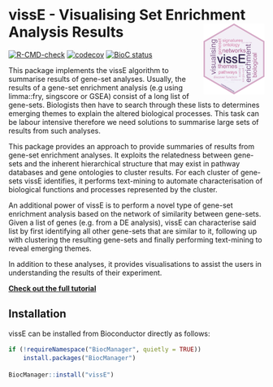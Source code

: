 # vissE - Visualising Set Enrichment Analysis Results <img src="https://github.com/Bioconductor/BiocStickers/blob/devel/vissE/vissE.png" alt="logo" align="right" height="140" width="120"/>

[![R-CMD-check](https://github.com/DavisLaboratory/vissE/workflows/R-CMD-check-bioc/badge.svg)](https://github.com/DavisLaboratory/vissE/actions)
[![codecov](https://codecov.io/gh/DavisLaboratory/vissE/branch/main/graph/badge.svg?token=8JHZB1GN26)](https://codecov.io/gh/DavisLaboratory/vissE)
[![BioC status](https://bioconductor.org/shields/years-in-bioc/vissE.svg)](https://bioconductor.org/packages/vissE/)

This package implements the vissE algorithm to summarise results of gene-set analyses. Usually, the results of a gene-set enrichment analysis (e.g using limma::fry, singscore or GSEA) consist of a long list of gene-sets. Biologists then have to search through these lists to determines emerging themes to explain the altered biological processes. This task can be labour intensive therefore we need solutions to summarise large sets of results from such analyses.

This package provides an approach to provide summaries of results from gene-set enrichment analyses. It exploits the relatedness between gene-sets and the inherent hierarchical structure that may exist in pathway databases and gene ontologies to cluster results. For each cluster of gene-sets vissE identifies, it performs text-mining to automate characterisation of biological functions and processes represented by the cluster.

An additional power of vissE is to perform a novel type of gene-set enrichment analysis based on the network of similarity between gene-sets. Given a list of genes (e.g. from a DE analysis), vissE can characterise said list by first identifying all other gene-sets that are similar to it, following up with clustering the resulting gene-sets and finally performing text-mining to reveal emerging themes.

In addition to these analyses, it provides visualisations to assist the users in understanding the results of their experiment.

[**Check out the full tutorial**](https://davislaboratory.github.io/vissE/articles/vissE.html)

## Installation

vissE can be installed from Bioconductor directly as follows:

``` r
if (!requireNamespace("BiocManager", quietly = TRUE))
    install.packages("BiocManager")

BiocManager::install("vissE")
```
